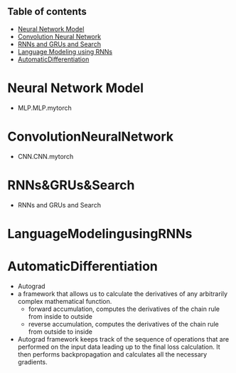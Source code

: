 ## Table of contents
* [Neural Network Model](#NeuralNetworkModel)
* [Convolution Neural Network](#ConvolutionNeuralNetwork)
* [RNNs and GRUs and Search](#RNNs&GRUs&Search)
* [Language Modeling using RNNs](#LanguageModelingusingRNNs)
* [AutomaticDifferentiation](#AutomaticDifferentiation)
# Neural Network Model
* MLP.MLP.mytorch

# ConvolutionNeuralNetwork
*  CNN.CNN.mytorch

# RNNs&GRUs&Search
* RNNs and GRUs and Search

# LanguageModelingusingRNNs

# AutomaticDifferentiation
* Autograd
* a framework that allows us to calculate the derivatives of any arbitrarily complex mathematical function.
  - forward accumulation, computes the derivatives of the chain rule from inside to outside
  - reverse accumulation, computes the derivatives of the chain rule from outside to inside
*  Autograd framework keeps track of the sequence of operations that are performed on the input data leading up to the final loss calculation. It then performs backpropagation and calculates all the necessary gradients.

